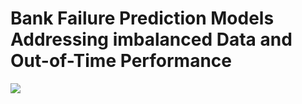 # Bank Failure Prediction Models Addressing imbalanced Data and Out-of-Time Performance

![](poster/poster_photo.jpg)
